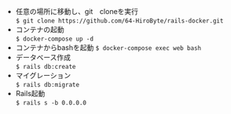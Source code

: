 - 任意の場所に移動し、git　cloneを実行  
  `$ git clone https://github.com/64-HiroByte/rails-docker.git` 
- コンテナの起動  
  `$ docker-compose up -d`
- コンテナからbashを起動
  `$ docker-compose exec web bash`
- データベース作成  
  `$ rails db:create`
- マイグレーション  
  `$ rails db:migrate`
- Rails起動  
  `$ rails s -b 0.0.0.0`
